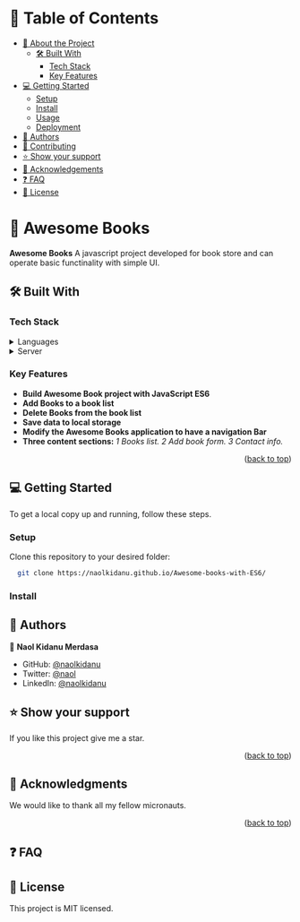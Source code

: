 ﻿<!-- TABLE OF CONTENTS -->

# 📗 Table of Contents

- [📖 About the Project](#about-project)
  - [🛠 Built With](#built-with)
    - [Tech Stack](#tech-stack)
    - [Key Features](#key-features)
- [💻 Getting Started](#getting-started)
  - [Setup](#setup)
  - [Install](#install)
  - [Usage](#usage)
  - [Deployment](#)
- [👥 Authors](#authors)
- [🤝 Contributing](#contributing)
- [⭐️ Show your support](#support)
- [🙏 Acknowledgements](#acknowledgements)
- [❓ FAQ](#faq)
- [📝 License](#license)

<!-- PROJECT DESCRIPTION -->

# 📖 Awesome Books <a name="about-project"></a>

**Awesome Books** A javascript project developed for book store and can operate basic functinality with simple UI.

## 🛠 Built With <a name="built-with"></a>

### Tech Stack <a name="tech-stack"></a>

<details>
  <summary>Languages</summary>
  <ul>
    <li>HTML</li>
    <li>CSS</li>
    <li>Javascript(ES6)</li>
  </ul>
</details>

<details>
  <summary>Server</summary>
  <ul>
    <li><a href="https://github.com/">Github</a></li>
  </ul>
</details>

<!-- Features -->

### Key Features <a name="key-features"></a>

- **Build Awesome Book project with JavaScript ES6**
- **Add Books to a book list**
- **Delete Books from the book list**
- **Save data to local storage**
- **Modify the Awesome Books application to have a navigation Bar**
- **Three content sections:**
  _1 Books list._
  _2 Add book form._
  _3 Contact info._

<p align="right">(<a href="#readme-top">back to top</a>)</p>

<!-- GETTING STARTED -->

## 💻 Getting Started <a name="getting-started"></a>

To get a local copy up and running, follow these steps.

### Setup

Clone this repository to your desired folder:

```sh
  git clone https://naolkidanu.github.io/Awesome-books-with-ES6/
```

### Install

<!-- AUTHORS -->

## 👥 Authors

👤 **Naol Kidanu Merdasa**

- GitHub: [@naolkidanu](https://github.com/naolkidanu)
- Twitter: [@naol](https://twitter.com/naolkidanu)
- LinkedIn: [@naolkidanu](https://linkedin.com/in/naolkidanu)
<!-- SUPPORT -->

## ⭐️ Show your support <a name="support"></a>

If you like this project give me a star.

<p align="right">(<a href="#readme-top">back to top</a>)</p>

<!-- ACKNOWLEDGEMENTS -->

## 🙏 Acknowledgments <a name="acknowledgements"></a>

We would like to thank all my fellow micronauts.

<p align="right">(<a href="#readme-top">back to top</a>)</p>

<!-- FAQ (optional) -->

## ❓ FAQ <a name="faq"></a>

## 📝 License

This project is MIT licensed.
